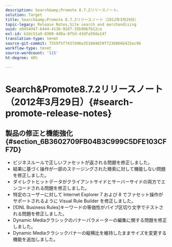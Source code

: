 ```yaml
---
description: Search&amp;Promote 8.7.2リリースノート。
solution: Target
title: Search&amp;Promote 8.7.2リリースノート（2012年3月29日）
topic-legacy: Release Notes,Site search and merchandising
uuid: e8454d47-6444-4136-92d7-35b90bfb12ca
exl-id: b2dc51a9-8300-4d0a-8f5d-43dfa59da147
translation-type: tm+mt
source-git-commit: 7559f5f7437d46e3510d4659772308666425ec96
workflow-type: tm+mt
source-wordcount: '115'
ht-degree: 40%

---
```


# Search&amp;Promote8.7.2リリースノート（2012年3月29日）{#search-promote-release-notes}

## 製品の修正と機能強化{#section_6B3602709FB04B3C999C5DFE103CFF7D}

* ビジネスルールで正しいファセットが返される問題を修正しました。
* 結果に基づく操作が一部のステージングされた検索に対して機能しない問題を修正しました。
* ダイレクトヒットデータがクライアントサイドとサーバーサイドの両方でエンコードされる問題を修正しました。
* 特定のユーザーに対して Internet Explorer 7 および 8 でファセット操作がサポートされるように Visual Rule Builder を修正しました。
* [!DNL Business Rules]キーワードの等価性がパイプ区切り文字でテストされる問題を修正しました。
* Dynamic Mediaクラシックのバナーパラメーターの編集に関する問題を修正しました。
* Dynamic Mediaクラシックバナーの縦横比を維持したままサイズを変更する機能を追加しました。
